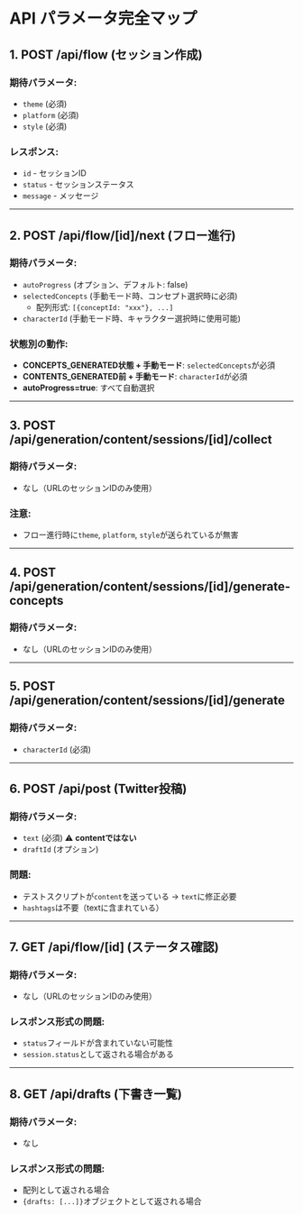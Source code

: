 # API パラメータ完全マップ

## 1. POST /api/flow (セッション作成)
### 期待パラメータ:
- `theme` (必須)
- `platform` (必須) 
- `style` (必須)

### レスポンス:
- `id` - セッションID
- `status` - セッションステータス
- `message` - メッセージ

---

## 2. POST /api/flow/[id]/next (フロー進行)
### 期待パラメータ:
- `autoProgress` (オプション、デフォルト: false)
- `selectedConcepts` (手動モード時、コンセプト選択時に必須)
  - 配列形式: `[{conceptId: "xxx"}, ...]`
- `characterId` (手動モード時、キャラクター選択時に使用可能)

### 状態別の動作:
- **CONCEPTS_GENERATED状態 + 手動モード**: `selectedConcepts`が必須
- **CONTENTS_GENERATED前 + 手動モード**: `characterId`が必須
- **autoProgress=true**: すべて自動選択

---

## 3. POST /api/generation/content/sessions/[id]/collect
### 期待パラメータ:
- なし（URLのセッションIDのみ使用）

### 注意:
- フロー進行時に`theme`, `platform`, `style`が送られているが無害

---

## 4. POST /api/generation/content/sessions/[id]/generate-concepts
### 期待パラメータ:
- なし（URLのセッションIDのみ使用）

---

## 5. POST /api/generation/content/sessions/[id]/generate
### 期待パラメータ:
- `characterId` (必須)

---

## 6. POST /api/post (Twitter投稿)
### 期待パラメータ:
- `text` (必須) ⚠️ **contentではない**
- `draftId` (オプション)

### 問題:
- テストスクリプトが`content`を送っている → `text`に修正必要
- `hashtags`は不要（textに含まれている）

---

## 7. GET /api/flow/[id] (ステータス確認)
### 期待パラメータ:
- なし（URLのセッションIDのみ使用）

### レスポンス形式の問題:
- `status`フィールドが含まれていない可能性
- `session.status`として返される場合がある

---

## 8. GET /api/drafts (下書き一覧)
### 期待パラメータ:
- なし

### レスポンス形式の問題:
- 配列として返される場合
- `{drafts: [...]}`オブジェクトとして返される場合